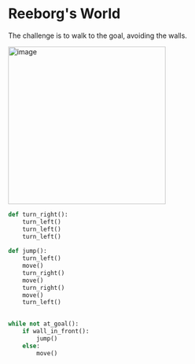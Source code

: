 # Reeborg's World 

The challenge is to walk to the goal, avoiding the walls.

<img width="320" alt="image" src="https://github.com/user-attachments/assets/96bd01c7-6cea-466a-afa0-861fcab60cc7" />

```python
def turn_right():
    turn_left()
    turn_left()
    turn_left()
    
def jump():
    turn_left()
    move()
    turn_right()
    move()
    turn_right()
    move()
    turn_left()

    
while not at_goal():
    if wall_in_front():
        jump()
    else:
        move()
